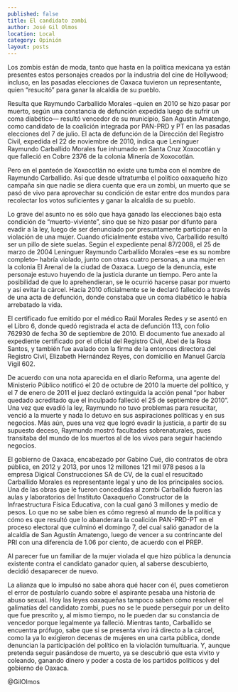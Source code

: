 ```yaml
---
published: false
title: El candidato zombi
author: José Gil Olmos
location: Local
category: Opinión
layout: posts
---
```


Los zombis están de moda, tanto que hasta en la política mexicana ya están presentes estos personajes creados por la industria del cine de Hollywood; incluso, en las pasadas elecciones de Oaxaca tuvieron un representante, quien “resucitó” para ganar la alcaldía de su pueblo.

Resulta que Raymundo Carballido Morales –quien en 2010 se hizo pasar por muerto, según una constancia de defunción expedida luego de sufrir un coma diabético— resultó vencedor de su municipio, San Agustín Amatengo, como candidato de la coalición integrada por PAN-PRD y PT en las pasadas elecciones del 7 de julio.
El acta de defunción de la Dirección del Registro Civil, expedida el 22 de noviembre de 2010, indica que Leninguer Raymundo Carballido Morales fue inhumado en Santa Cruz Xoxocotlán y que falleció en Cobre 2376 de la colonia Minería de Xoxocotlán.

Pero en el panteón de Xoxocotlán no existe una tumba con el nombre de Raymundo Carballido. Así que desde ultratumba el político oaxaqueño hizo campaña sin que nadie se diera cuenta que era un zombi, un muerto que se pasó de vivo para aprovechar su condición de estar entre dos mundos para recolectar los votos suficientes y ganar la alcaldía de su pueblo.

Lo grave del asunto no es sólo que haya ganado las elecciones bajo esta condición de “muerto-viviente”, sino que se hizo pasar por difunto para evadir a la ley, luego de ser denunciado por presuntamente participar en la violación de una mujer.
Cuando oficialmente estaba vivo, Carballido resultó ser un pillo de siete suelas. Según el expediente penal 87/2008, el 25 de marzo de 2004 Leninguer Raymundo Carballido Morales –ese es su nombre completo– habría violado, junto con otras cuatro personas, a una mujer en la colonia El Arenal de la ciudad de Oaxaca.
Luego de la denuncia, este personaje estuvo huyendo de la justicia durante un tiempo. Pero ante la posibilidad de que lo aprehendieran, se le ocurrió hacerse pasar por muerto y así evitar la cárcel. Hacia 2010 oficialmente se le declaró fallecido a través de una acta de defunción, donde constaba que un coma diabético le había arrebatado la vida.

El certificado fue emitido por el médico Raúl Morales Redes y se asentó en el Libro 6, donde quedó registrada el acta de defunción 113, con folio 762930 de fecha 30 de septiembre de 2010.
El documento fue anexado al expediente certificado por el oficial del Registro Civil, Abel de la Rosa Santos, y también fue avalado con la firma de la entonces directora del Registro Civil, Elizabeth Hernández Reyes, con domicilio en Manuel García Vigil 602.

De acuerdo con una nota aparecida en el diario Reforma, una agente del Ministerio Público notificó el 20 de octubre de 2010 la muerte del político, y el 7 de enero de 2011 el juez declaró extinguida la acción penal “por haber quedado acreditado que el inculpado falleció el 25 de septiembre de 2010”.
Una vez que evadió la ley, Raymundo no tuvo problemas para resucitar, venció a la muerte y nada lo detuvo en sus aspiraciones políticas y en sus negocios.
Más aún, pues una vez que logró evadir la justicia, a partir de su supuesto deceso, Raymundo mostró facultades sobrenaturales, pues transitaba del mundo de los muertos al de los vivos para seguir haciendo negocios.

El gobierno de Oaxaca, encabezado por Gabino Cué, dio contratos de obra pública, en 2012 y 2013, por unos 12 millones 121 mil 978 pesos a la empresa Digical Construcciones SA de CV, de la cual el resucitado Carballido Morales es representante legal y uno de los principales socios.
Una de las obras que le fueron concedidas al zombi Carballido fueron las aulas y laboratorios del Instituto Oaxaqueño Constructor de la Infraestructura Física Educativa, con la cual ganó 3 millones y medio de pesos.
Lo que no se sabe bien es cómo regresó al mundo de la política y cómo es que resultó que lo abanderara la coalición PAN-PRD-PT en el proceso electoral que culminó el domingo 7, del cual salió ganador de la alcaldía de San Agustín Amatengo, luego de vencer a su contrincante del PRI con una diferencia de 1.06 por ciento, de acuerdo con el PREP.

Al parecer fue un familiar de la mujer violada el que hizo pública la denuncia existente contra el candidato ganador quien, al saberse descubierto, decidió desaparecer de nuevo.

La alianza que lo impulsó no sabe ahora qué hacer con él, pues cometieron el error de postularlo cuando sobre el aspirante pesaba una historia de abuso sexual.
Hoy las leyes oaxaqueñas tampoco saben cómo resolver el galimatías del candidato zombi, pues no se le puede perseguir por un delito que fue prescrito y, al mismo tiempo, no le pueden dar su constancia de vencedor porque legalmente ya falleció.
Mientras tanto, Carballido se encuentra prófugo, sabe que si se presenta vivo irá directo a la cárcel, como la ya lo exigieron decenas de mujeres en una carta pública, donde denuncian la participación del político en la violación tumultuaria. Y, aunque pretenda seguir pasándose de muerto, ya se descubrió que esta vivito y coleando, ganando dinero y poder a costa de los partidos políticos y del gobierno de Oaxaca.

@GilOlmos
